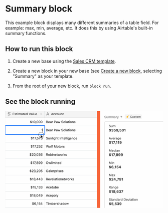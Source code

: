 # Summary block

This example block displays many different summaries of a table field. For example: max, min,
average, etc. It does this by using Airtable's built-in summary functions.

## How to run this block

1. Create a new base using the
   [Sales CRM template](https://airtable.com/templates/sales-and-customers/expvjTzYAZareV1pt/sales-crm).

2. Create a new block in your new base (see
   [Create a new block](https://airtable.com/developers/blocks/guides/hello-world-tutorial#create-a-new-block),
   selecting "Summary" as your template.

3. From the root of your new block, run `block run`.

## See the block running

![Block updating summaries as the user changes data](media/block.gif)
